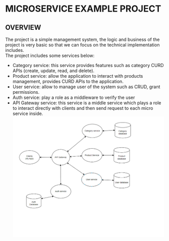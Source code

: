 # MICROSERVICE EXAMPLE PROJECT
## OVERVIEW
The project is a simple management system, the logic and business of the project is very basic so that we can focus on the technical implementation includes.  
The project includes some services below: 
- Category service: this service provides features such as category CURD APIs (create, update, read, and delete). 
- Product service: allow the application to interact with products management, provides CURD APIs to the application. 
- User service: allow to manage user of the system such as CRUD, grant permissions. 
- Auth service: play a role as a middleware to verify the user 
- API Gateway service: this service is a middle service which plays a role to interact directly with clients and then send request to each micro service inside. 
![alt text](https://github.com/Thanh-Nashtech/microservices/blob/main/ORM.png?raw=true)